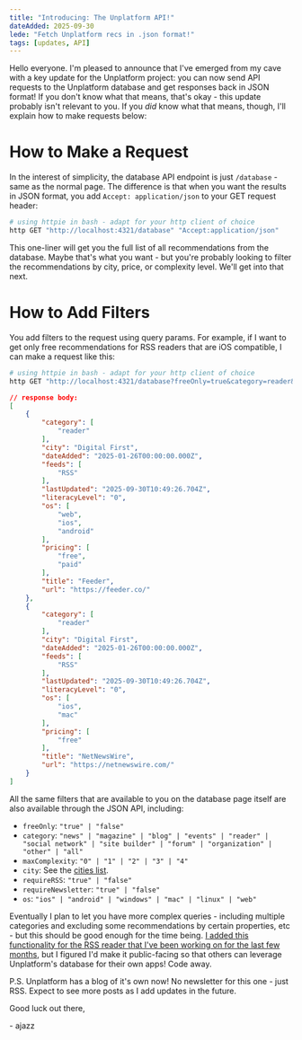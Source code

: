 ```yaml
---
title: "Introducing: The Unplatform API!"
dateAdded: 2025-09-30
lede: "Fetch Unplatform recs in .json format!"
tags: [updates, API]
---
```


Hello everyone. I'm pleased to announce that I've emerged from my cave with a key update for the Unplatform project: you can now send API requests to the Unplatform database and get responses back in JSON format! If you don't know what that means, that's okay - this update probably isn't relevant to you. If you *did* know what that means, though, I'll explain how to make requests below:

# How to Make a Request
In the interest of simplicity, the database API endpoint is just `/database` - same as the normal page. The difference is that when you want the results in JSON format, you add `Accept: application/json` to your GET request header:

```bash
# using httpie in bash - adapt for your http client of choice
http GET "http://localhost:4321/database" "Accept:application/json"
```

This one-liner will get you the full list of all recommendations from the database. Maybe that's what you want - but you're probably looking to filter the recommendations by city, price, or complexity level. We'll get into that next.

# How to Add Filters
You add filters to the request using query params. For example, if I want to get only free recommendations for RSS readers that are iOS compatible, I can make a request like this:

```bash
# using httpie in bash - adapt for your http client of choice
http GET "http://localhost:4321/database?freeOnly=true&category=reader&os=ios" "Accept:application/json"
```

```json
// response body:
[
    {
        "category": [
            "reader"
        ],
        "city": "Digital First",
        "dateAdded": "2025-01-26T00:00:00.000Z",
        "feeds": [
            "RSS"
        ],
        "lastUpdated": "2025-09-30T10:49:26.704Z",
        "literacyLevel": "0",
        "os": [
            "web",
            "ios",
            "android"
        ],
        "pricing": [
            "free",
            "paid"
        ],
        "title": "Feeder",
        "url": "https://feeder.co/"
    },
    {
        "category": [
            "reader"
        ],
        "city": "Digital First",
        "dateAdded": "2025-01-26T00:00:00.000Z",
        "feeds": [
            "RSS"
        ],
        "lastUpdated": "2025-09-30T10:49:26.704Z",
        "literacyLevel": "0",
        "os": [
            "ios",
            "mac"
        ],
        "pricing": [
            "free"
        ],
        "title": "NetNewsWire",
        "url": "https://netnewswire.com/"
    }
]
```

All the same filters that are available to you on the database page itself are also available through the JSON API, including:

- `freeOnly`: `"true" | "false"`
- `category`: `"news" | "magazine" | "blog" | "events" | "reader" | "social network" | "site builder" | "forum" | "organization" | "other" | "all"`
- `maxComplexity`: `"0" | "1" | "2" | "3" | "4"`
- `city`: See the [cities list](https://github.com/alligatorjazz/unplatform/blob/main/src/cities.ts).
- `requireRSS`: `"true" | "false"`
- `requireNewsletter`: `"true" | "false"`
- `os`: `"ios" | "android" | "windows" | "mac" | "linux" | "web"`


Eventually I plan to let you have more complex queries - including multiple categories and excluding some recommendations by certain properties, etc - but this should be good enough for the time being. [I added this functionality for the RSS reader that I've been working on for the last few months](https://fromthesuperhighway.com/issues/update01/), but I figured I'd make it public-facing so that others can leverage Unplatform's database for their own apps! Code away.

P.S. Unplatform has a blog of it's own now! No newsletter for this one - just RSS. Expect to see more posts as I add updates in the future.

Good luck out there,

\- ajazz
